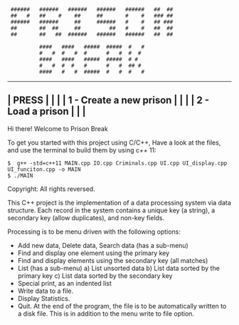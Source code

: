      ######   ######   ######   ######   ######   ##  ##     
     ##   #   ##    #    ##     ##       #    #   ### ##     
     ######   ######     ##     ######   #    #   ## ###     
     ##       ##  ##     ##         ##   #    #   ##  ##     
     ##       ##   ##  ######   ######   ######   ##  ##     
                                                             
              ####   ####   #####  #####  #   #            
              #   #  #   #  #      #   #  #  #             
              ####   ####   #####  #####  # #              
              #   #  #  #   #      #   #  ## #             
              ####   #   #  #####  #   #  #   #            
                                                             
                                                             
 ------------------------------------------------------------
|                           PRESS                           |
|                                                           |
|                 1 - Create a new prison                   |
|                                                           |
|                 2 - Load a prison                         |
|                                                           |
 ------------------------------------------------------------
 

Hi there! Welcome to Prison Break

To get you started with this project using C/C++, 
Have a look at the files, and use the terminal to build them by using c++ 11:

    $  g++ -std=c++11 MAIN.cpp IO.cpp Criminals.cpp UI.cpp UI_display.cpp UI_funciton.cpp -o MAIN 
    $ ./MAIN
    
    
 Copyright: All rights reversed.


This C++ project is the implementation of a data processing
system via data structure. Each record in the system contains a unique key (a string), a secondary key (allow duplicates), and non-key fields. 

Processing is to be menu driven with the following options:
- Add new data, Delete data, Search data (has a sub-menu)
- Find and display one element using the primary key
- Find and display elements using the secondary key (all matches)
- List (has a sub-menu)
a) List unsorted data
b) List data sorted by the primary key 
c) List data sorted by the secondary key
- Special print, as an indented list
- Write data to a file.
- Display Statistics. 
- Quit.
At the end of the program, the file is to be automatically written to a disk file. This is in addition
to the menu write to file option.


